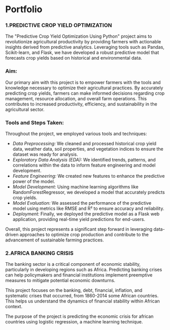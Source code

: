# Portfolio
### 1.PREDICTIVE CROP YIELD OPTIMIZATION

The "Predictive Crop Yield Optimization Using Python" project aims to revolutionize agricultural productivity by providing farmers with actionable insights derived from predictive analytics. Leveraging tools such as Pandas, Scikit-learn, and Flask, we have developed a robust predictive model that forecasts crop yields based on historical and environmental data. 

### Aim:

Our primary aim with this project is to empower farmers with the tools and knowledge necessary to optimize their agricultural practices. By accurately predicting crop yields, farmers can make informed decisions regarding crop management, resource allocation, and overall farm operations. This contributes to increased productivity, efficiency, and sustainability in the agricultural sector.

### Tools and Steps Taken:
Throughout the project, we employed various tools and techniques:
- *Data Preprocessing:* We cleaned and processed historical crop yield data, weather data, soil properties, and vegetation indices to ensure the dataset was ready for analysis.
- *Exploratory Data Analysis (EDA):* We identified trends, patterns, and correlations within the data to inform feature engineering and model development.
- *Feature Engineering:* We created new features to enhance the predictive power of the model.
- *Model Development:* Using machine learning algorithms like RandomForestRegressor, we developed a model that accurately predicts crop yields.
- *Model Evaluation:* We assessed the performance of the predictive model using metrics like RMSE and R² to ensure accuracy and reliability.
- *Deployment:* Finally, we deployed the predictive model as a Flask web application, providing real-time yield predictions for end-users.

Overall, this project represents a significant step forward in leveraging data-driven approaches to optimize crop production and contribute to the advancement of sustainable farming practices.




### 2.AFRICA BANKING CRISIS
The banking sector is a critical component of economic stability, particularly in developing regions such as Africa. Predicting banking crises can help policymakers and financial institutions implement preemptive measures to mitigate potential economic downturns.

This project focuses on the banking, debt, financial, inflation, and systematic crises that occurred, from 1860-2014 some African countries. This helps us understand the dynamics of financial stability within African context.

The purpose of the project is predicting the economic crisis for african countries using logistic regression, a machine learning technique.
